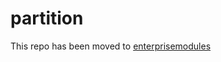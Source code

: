# partition

This repo has been moved to [enterprisemodules](https://github.com/enterprisemodules/partition)